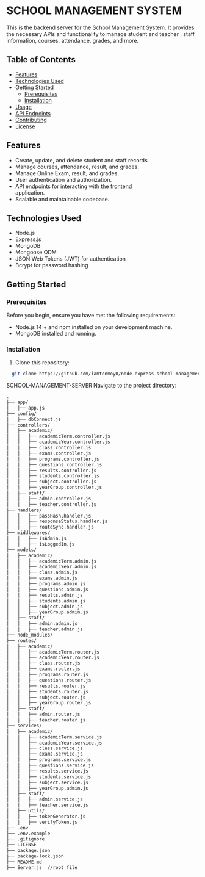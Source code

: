 # SCHOOL MANAGEMENT SYSTEM

This is the backend server for the School Management System. It provides the necessary APIs and functionality to manage student and teacher , staff  information, courses, attendance, grades, and more.

## Table of Contents

- [Features](#features)
- [Technologies Used](#technologies-used)
- [Getting Started](#getting-started)
  - [Prerequisites](#prerequisites)
  - [Installation](#installation)
- [Usage](#usage)
- [API Endpoints](#api-endpoints)
- [Contributing](#contributing)
- [License](#license)

## Features

- Create, update, and delete student and staff records.
- Manage courses, attendance, result, and grades.
- Manage Online Exam, result, and grades.
- User authentication and authorization.
- API endpoints for interacting with the frontend      
  application.
- Scalable and maintainable codebase.

## Technologies Used

- Node.js
- Express.js
- MongoDB 
- Mongoose ODM
- JSON Web Tokens (JWT) for authentication
- Bcrypt for password hashing

## Getting Started
### Prerequisites

Before you begin, ensure you have met the following requirements:

- Node.js 14 + and npm installed on your development machine.
- MongoDB installed and running.

### Installation

1. Clone this repository:
```sh
  git clone https://github.com/iamtonmoy0/node-express-school-management-system.git

```

SCHOOL-MANAGEMENT-SERVER
Navigate to the project directory:
```sh
.
├── app/
│   ├── app.js
├── config/
│   ├── dbConnect.js
├── controllers/
│   ├── academic/
│   │   ├── academicTerm.controller.js
│   │   ├── academicYear.controller.js
│   │   ├── class.controller.js
│   │   ├── exams.controller.js
│   │   ├── programs.controller.js
│   │   ├── questions.controller.js
│   │   ├── results.controller.js
│   │   ├── students.controller.js
│   │   ├── subject.controller.js
│   │   ├── yearGroup.controller.js
│   ├── staff/
│   │   ├── admin.controller.js
│   │   ├── teacher.controller.js
├── handlers/
│   │   ├── passHash.handler.js
│   │   ├── responseStatus.handler.js
│   │   ├── routeSync.handler.js
├── middlewares/
│   │   ├── isAdmin.js
│   │   ├── isLoggedIn.js
├── models/
│   ├── academic/
│   │   ├── academicTerm.admin.js
│   │   ├── academicYear.admin.js
│   │   ├── class.admin.js
│   │   ├── exams.admin.js
│   │   ├── programs.admin.js
│   │   ├── questions.admin.js
│   │   ├── results.admin.js
│   │   ├── students.admin.js
│   │   ├── subject.admin.js
│   │   ├── yearGroup.admin.js
│   ├── staff/
│   │   ├── admin.admin.js
│   │   ├── teacher.admin.js
├── node_modules/
├── routes/
│   ├── academic/
│   │   ├── academicTerm.router.js
│   │   ├── academicYear.router.js
│   │   ├── class.router.js
│   │   ├── exams.router.js
│   │   ├── programs.router.js
│   │   ├── questions.router.js
│   │   ├── results.router.js
│   │   ├── students.router.js
│   │   ├── subject.router.js
│   │   ├── yearGroup.router.js
│   ├── staff/
│   │   ├── admin.router.js
│   │   ├── teacher.router.js
├── services/
│   ├── academic/
│   │   ├── academicTerm.service.js
│   │   ├── academicYear.service.js
│   │   ├── class.service.js
│   │   ├── exams.service.js
│   │   ├── programs.service.js
│   │   ├── questions.service.js
│   │   ├── results.service.js
│   │   ├── students.service.js
│   │   ├── subject.service.js
│   │   ├── yearGroup.admin.js
│   ├── staff/
│   │   ├── admin.service.js
│   │   ├── teacher.service.js
│   ├── utils/
│   │   ├── tokenGenerator.js
│   │   ├── verifyToken.js
├── .env
├── .env.example
├── .gitignore
├── LICENSE
├── package.json
├── package-lock.json
├── README.md
├── Server.js  //root file

```

